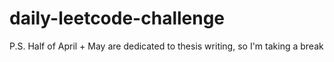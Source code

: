 # daily-leetcode-challenge

P.S. Half of April + May are dedicated to thesis writing, so I'm taking a break
